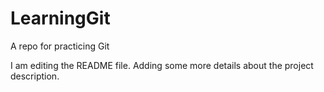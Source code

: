 # LearningGit
A repo for practicing Git

I am editing the README file. Adding some more details about the project description.

